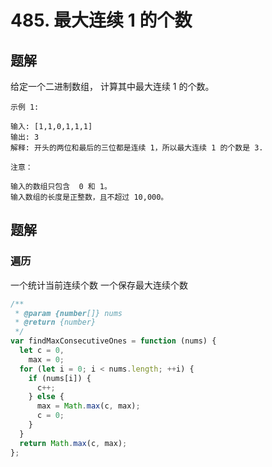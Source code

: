# 485. 最大连续 1 的个数

## 题解

给定一个二进制数组， 计算其中最大连续 1 的个数。

```
示例 1:

输入: [1,1,0,1,1,1]
输出: 3
解释: 开头的两位和最后的三位都是连续 1，所以最大连续 1 的个数是 3.

注意：

输入的数组只包含  0 和 1。
输入数组的长度是正整数，且不超过 10,000。
```

## 题解

### 遍历

一个统计当前连续个数
一个保存最大连续个数

```JavaScript
/**
 * @param {number[]} nums
 * @return {number}
 */
var findMaxConsecutiveOnes = function (nums) {
  let c = 0,
    max = 0;
  for (let i = 0; i < nums.length; ++i) {
    if (nums[i]) {
      c++;
    } else {
      max = Math.max(c, max);
      c = 0;
    }
  }
  return Math.max(c, max);
};

```
